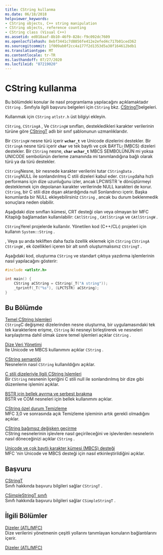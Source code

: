 ```yaml
---
title: CString kullanma
ms.date: 06/18/2018
helpviewer_keywords:
- CString objects, C++ string manipulation
- CString objects, reference counting
- CString class (Visual C++)
ms.assetid: ed018aaf-8b10-46f9-828c-f9c092dc7609
ms.openlocfilehash: 8ebf3441c7d8856fe412e2efed4c717b01ced362
ms.sourcegitcommit: 1f009ab0f2cc4a177f2d1353d5a38f164612bdb1
ms.translationtype: MT
ms.contentlocale: tr-TR
ms.lasthandoff: 07/27/2020
ms.locfileid: "87219020"
---
```

# <a name="using-cstring"></a>CString kullanma

Bu bölümdeki konular ile nasıl programlama yapılacağını açıklamaktadır `CString` . Sınıfıyla ilgili başvuru belgeleri için `CString` bkz. [CStringT](../atl-mfc-shared/reference/cstringt-class.md)belgeleri.

Kullanmak için `CString` `atlstr.h` üst bilgiyi ekleyin.

`CString`, `CStringA` , Ve `CStringW` sınıfları, destekledikleri karakter verilerinin türüne göre [CStringT](../atl-mfc-shared/reference/cstringt-class.md) adlı bir sınıf şablonunun uzmanlıklarıdır.

Bir `CStringW` nesne türü içerir **`wchar_t`** ve Unicode dizelerini destekler. Bir `CStringA` nesne türü içerir **`char`** ve tek baytlı ve çok BAYTLı (MBCS) dizeleri destekler. Bir `CString` nesne, **`char`** **`wchar_t`** MBCS SEMBOLÜNÜN mi yoksa UNICODE sembolünün derleme zamanında mi tanımlandığına bağlı olarak türü ya da türü destekler.

`CString`Nesne, bir nesnede karakter verilerini tutar `CStringData` . `CString`NULL ile sonlandırılmış C stili dizeleri kabul eder. `CString`daha hızlı performans için dize uzunluğunu izler, ancak LPCWSTR 'e dönüştürmeyi desteklemek için depolanan karakter verilerinde NULL karakteri de korur. `CString`, bir C stili dize dışarı aktardığında null Sonlandırıcı içerir. Başka konumlarda bir NULL ekleyebilirsiniz `CString` , ancak bu durum beklenmedik sonuçlara neden olabilir.

Aşağıdaki dize sınıfları kümesi, CRT desteği olan veya olmayan bir MFC Kitaplığı bağlamadan kullanılabilir: `CAtlString` , `CAtlStringA` ve `CAtlStringW` .

`CString`Yerel projelerde kullanılır. Yönetilen kod (C++/CLı) projeleri için kullanın `System::String` .

, Veya şu anda tekliften daha fazla özellik eklemek için `CString` `CStringA` `CStringW` , ek özellikleri içeren bir alt sınıfı oluşturmalısınız `CStringT` .

Aşağıdaki kod, oluşturma `CString` ve standart çıktıya yazdırma işlemlerinin nasıl yapılacağını gösterir:

```cpp
#include <atlstr.h>

int main() {
    CString aCString = CString(_T("A string"));
    _tprintf(_T("%s"), (LPCTSTR) aCString);
}
```

## <a name="in-this-section"></a>Bu Bölümde

[Temel CString Işlemleri](../atl-mfc-shared/basic-cstring-operations.md)<br/>
`CString`C değişmez dizelerinden nesne oluşturma, bir uygulamasındaki tek tek karakterlere erişme, `CString` iki nesneyi birleştirerek ve nesneleri karşılaştırma dahil olmak üzere temel işlemleri açıklar `CString` .

[Dize Veri Yönetimi](../atl-mfc-shared/string-data-management.md)<br/>
İle Unicode ve MBCS kullanımını açıklar `CString` .

[CString semantiği](../atl-mfc-shared/cstring-semantics.md)<br/>
Nesnelerin nasıl `CString` kullanıldığını açıklar.

[C stili dizeleriyle Ilgili CString Işlemleri](../atl-mfc-shared/cstring-operations-relating-to-c-style-strings.md)<br/>
Bir `CString` nesnenin Içeriğini C stili null ile sonlandırılmış bir dize gibi düzenleme işlemini açıklar.

[BSTR için bellek ayırma ve serbest bırakma](../atl-mfc-shared/allocating-and-releasing-memory-for-a-bstr.md)<br/>
BSTR ve COM nesneleri için bellek kullanımını açıklar.

[CString özel durum Temizleme](../atl-mfc-shared/cstring-exception-cleanup.md)<br/>
MFC 3,0 ve sonrasında açık Temizleme işleminin artık gerekli olmadığını açıklar.

[CString bağımsız değişken geçirme](../atl-mfc-shared/cstring-argument-passing.md)<br/>
CString nesnelerinin işlevlere nasıl geçirileceğini ve işlevlerden nesnelerin nasıl döneceğinizi açıklar `CString` .

[Unicode ve çok baytlı karakter kümesi (MBCS) desteği](../atl-mfc-shared/unicode-and-multibyte-character-set-mbcs-support.md)<br/>
MFC 'nin Unicode ve MBCS desteği için nasıl etkinleştirildiğini açıklar.

## <a name="reference"></a>Başvuru

[CStringT](../atl-mfc-shared/reference/cstringt-class.md)<br/>
Sınıfı hakkında başvuru bilgileri sağlar `CStringT` .

[CSimpleStringT sınıfı](../atl-mfc-shared/reference/csimplestringt-class.md)<br/>
Sınıfı hakkında başvuru bilgileri sağlar `CSimpleStringT` .

## <a name="related-sections"></a>İlgili Bölümler

[Dizeler (ATL/MFC)](../atl-mfc-shared/strings-atl-mfc.md)<br/>
Dize verilerini yönetmenin çeşitli yollarını tanımlayan konuların bağlantılarını içerir.

[Dizeler (ATL/MFC)](../atl-mfc-shared/strings-atl-mfc.md)
